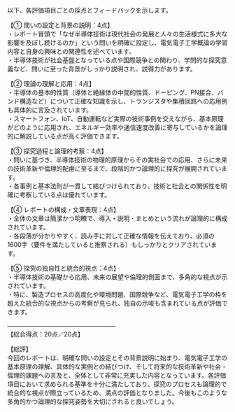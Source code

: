 以下、各評価項目ごとの採点とフィードバックを示します。

【① 問いの設定と背景の説明：4点】  
・レポート冒頭で「なぜ半導体技術は現代社会の発展と人々の生活様式に多大な影響を及ぼし続けるのか」という問いを明確に設定し、電気電子工学概論の学習内容と自身の興味との関連性を述べています。  
・半導体技術が社会基盤となっている点や国際競争との関わり、学問的な探究意義など、問いに至った背景がしっかり説明され、説得力があります。

【② 理論の理解と応用：4点】  
・半導体の基本的性質（導体と絶縁体の中間的性質、ドーピング、PN接合、バンド構造など）について正確な知識を示し、トランジスタや集積回路への応用例も具体的に言及されています。  
・スマートフォン、IoT、自動運転など実際の技術事例を交えながら、基本原理がどのように応用され、エネルギー効率や通信速度改善に寄与しているかを論理的に解説している点が高く評価できます。

【③ 探究過程と論理的考察：4点】  
・問いに基づき、半導体技術の物理的原理からその実社会での応用、さらに未来の技術革新や倫理的配慮に至るまで、段階的かつ論理的に探究が展開されています。  
・各事例と基本法則が一貫して結びつけられており、技術と社会との関係性を明確に考察している点は優れています。

【④ レポートの構成・文章表現：4点】  
・全体の文章は簡潔かつ明瞭で、導入・説明・まとめという流れが論理的に構成されています。  
・各段落が分かりやすく、読み手に対して正確な情報を伝えており、必須の1600字（要件を満たしていると推察される）もしっかりとクリアされています。

【⑤ 探究の独自性と統合的視点：4点】  
・半導体技術の基礎から応用、未来の展望や倫理的側面まで、多角的な視点が示されています。  
・特に、製造プロセスの高度化や環境問題、国際競争など、電気電子工学の枠を超えた統合的な視点からの考察が見られ、独自の示唆も含まれている点が評価できます。

─────────────────────────  
【総合得点：20点／20点】

【総評】  
今回のレポートは、明確な問いの設定とその背景説明に始まり、電気電子工学の基本原理の理解、具体的な実例との結びつけ、そして将来的な技術革新や社会・倫理的課題への言及と、全体として非常に充実した内容となっています。各評価項目において求められる基準を十分に満たしており、探究のプロセスも論理的で統合的な視点が際立っているため、満点の評価となりました。今後もこのような多角的かつ論理的な探究姿勢を大切にされると良いでしょう。